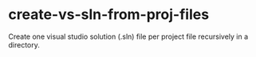 create-vs-sln-from-proj-files
=============================

Create one visual studio solution (.sln) file per project file recursively in a directory.
